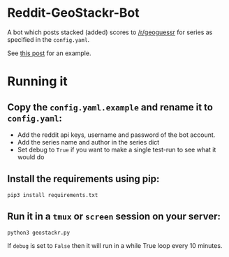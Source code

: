 # Reddit-GeoStackr-Bot

A bot which posts stacked (added) scores to [/r/geoguessr](https://reddit.com/r/geoguessr) for series as specified in the `config.yaml`.

See [this post](https://www.reddit.com/r/geoguessr/comments/j6wzvj/3_october_streak_stacker_2/g87hqfh?utm_source=share&utm_medium=web2x&context=3) for an example.


# Running it

## Copy the `config.yaml.example` and rename it to `config.yaml`:

* Add the reddit api keys, username and password of the bot account.
* Add the series name and author in the series dict
* Set debug to `True` if you want to make a single test-run to see what it would do

## Install the requirements using pip:

`pip3 install requirements.txt`

## Run it in a `tmux` or `screen` session on your server:

`python3 geostackr.py`

If `debug` is set to `False` then it will run in a while True loop every 10 minutes.
